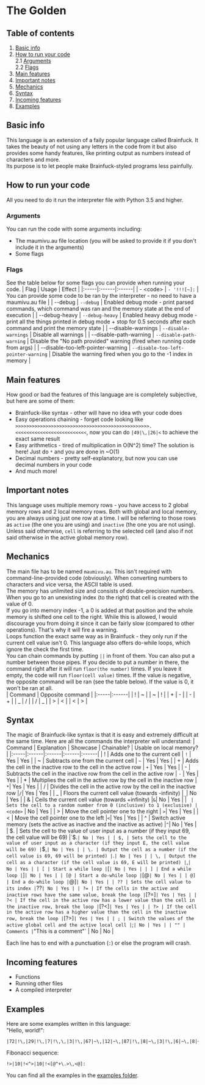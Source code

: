 # The Golden

## Table of contents

1. [Basic info](#basic-info)
2. [How to run your code](#run-code)<br>
   2.1 [Arguments](#run-code-args)<br>
   2.2 [Flags](#run-code-flags)
3. [Main features](#main-features)
4. [Important notes](#important-notes)
5. [Mechanics](#mechanics)
6. [Syntax](#syntax)
7. [Incoming features](#incoming-features)
8. [Examples](#examples)

## Basic info <a name="basic-info"></a>

This language is an extension of a faily popular language called Brainfuck. It takes the beauty of not using any letters in the code from it but also provides some handy features, like printing output as numbers instead of characters and more.
<br>Its purpose is to let people make Brainfuck-styled programs less painfully.

## How to run your code <a name="run-code"></a>

All you need to do it run the interpreter file with Python 3.5 and higher.

### Arguments <a name="run-code-args"></a>

You can run the code with some arguments including:

-   The maumivu.au file location (you will be asked to provide it if you don't include it in the arguments)
-   Some flags

### Flags <a name="run-code-flags"></a>

See the table below for some flags you can provide when running your code.
| Flag | Usage | Effect |
|:-----|:------|:------|
| - \<code\> | `- '!!![~]:` | You can provide some code to be ran by the interpreter - no need to have a maumivu.au file |
| --debug | `--debug` | Enabled debug mode - print parsed commands, which command was ran and the memory state at the end of execution |
| --debug-heavy | `--debug-heavy` | Enabled heavy debug mode - print all the things printed in debug mode + stop for 0.5 seconds after each command and print the memory state |
| --disable-warnings | `--disable-warnings` | Disable all warnings |
| --disable-path-warning | `--disable-path-warning` | Disable the "No path provided" warning (fired when running code from args) |
| --disable-too-left-pointer-warning | `--disable-too-left-pointer-warning` | Disable the warning fired when you go to the -1 index in memory |

## Main features <a name="main-features"></a>

How good or bad the features of this language are is completely subjective, but here are some of them:

-   Brainfuck-like syntax - other will have no idea wth your code does
-   Easy operations chaining - forget code looking like `>>>>>>>>>>>>>>>>>>>>>>>>>>>>>>>>>>>>>>>>>>>>>>>>>.<<<<<<<<<<<<<<<<<<<<<<<<<<`, now you can do `|49|\,|26|<` to achieve the exact same result
-   Easy arithmetics - tired of multiplication in O(N^2) time? The solution is here! Just do `*` and you are done in ~O(1)
-   Decimal numbers - pretty self-explanatory, but now you can use decimal numbers in your code
-   And much more!

## Important notes <a name="important-notes"></a>

This language uses multiple memory rows - you have access to 2 global memory rows and 2 local memory rows. Both with global and local memory, you are always using just one row at a time. I will be referring to those rows as `active` (the one you are using) and `inactive` (the one you are not using).<br>
Unless said otherwise, `cell` is referring to the selected cell (and also if not said otherwise in the active global memory row).<br>

## Mechanics <a name="mechanics"></a>

The main file has to be named `maumivu.au`. This isn't required with command-line-provided code (obviously).
When converting numbers to characters and vice versa, the ASCII table is used.<br>
The memory has unlimited size and consists of double-precision numbers. When you go to an unexisting index (to the right) that cell is created with the value of 0.<br>
If you go into memory index -1, a 0 is added at that position and the whole memory is shifted one cell to the right. While this is allowed, I would discourage you from doing it since it can be fairly slow (compared to other operations). That's why it will fire a warning.<br>
Loops function the exact same way as in Brainfuck - they only run if the current cell value isn't 0. This language also offers do-while loops, which ignore the check the first time.<br>
You can chain commands by putting `||` in front of them. You can also put a number between those pipes. If you decide to put a number in there, the command right after it will run `floor(the number)` times. If you leave it empty, the code will run `floor(cell value)` times. If the value is negative, the opposite command will be ran (see the table below). If the value is 0, it won't be ran at all.<br>
| Command | Opposite command |
|:-----|:------|
| ! | ~ |
| ~ | ! |
| + | - |
| - | + |
| _ | / |
| / | _ |
| > | < |
| < | > |

## Syntax <a name="syntax"></a>

The magic of Brainfuck-like syntax is that it is easy and extremely difficult at the same time. Here are all the commands the interpreter will understand:
| Command | Explanation | Showcase | Chainable? | Usable on local memory? |
|:-----|:------|:------|:------|:------|
| ! | Adds one to the current cell | `!` | Yes | Yes |
| ~ | Subtracts one from the current cell | `~` | Yes | Yes |
| + | Adds the cell in the inactive row to the cell in the active row | `+` | Yes | Yes |
| - | Subtracts the cell in the inactive row from the cell in the active row | `-` | Yes | Yes |
| * | Multiplies the cell in the active row by the cell in the inactive row | `*`| Yes | Yes |
| / | Divides the cell in the active row by the cell in the inactive row |`/`| Yes | Yes |
| _ | Floors the current cell value (towards -infinity) |`_`| No | Yes |
| & | Ceils the current cell value (towards +infinity) |`&`| No | Yes |
| ` | Sets the cell to a random number from 0 (inclusive) to 1 (exclusive) | <code>`</code> | No | Yes |
| > | Move the cell pointer one to the right | `>`| Yes | Yes |
| < | Move the cell pointer one to the left |`<`| Yes | Yes |
| ^ | Switch active memory (sets the active as inactive and the inactive as active) |`^`| No | Yes |
| $. | Sets the cell to the value of user input as a number (if they input 69, the cell value will be 69) |`$.` | No | Yes |
| $, | Sets the cell to the value of user input as a character (if they input E, the cell value will be 69) | `$,`| No | Yes |
| \. | Output the cell as a number (if the cell value is 69, 69 will be printed) |`\.`| No | Yes |
| \, | Output the cell as a character (if the cell value is 69, E will be printed) |`\,`| No | Yes |
| [ | Start a while loop |`[` | No | Yes |
| ] | End a while loop | `]` | No | Yes |
| [@ | Start a do-while loop | `[@` | No | Yes |
| @] | End a do-while loop | `@]` | No | Yes |
| ?? | Sets the cell value to its index | `??` | No | Yes |
| ?= | If the cells in the active and inactive rows have the same value, break the loop | `[?=]` | Yes | Yes |
| ?< | If the cell in the active row has a lower value than the cell in the inactive row, break the loop | `[?<]` | Yes | Yes |
| ?> | If the cell in the active row has a higher value than the cell in the inactive row, break the loop | `[?>]` | Yes | Yes |
| ; | Switch the values of the active global cell and the active local cell | `;` | No | Yes |
| "" | Comments | `"This is a comment"` | No | No |

Each line has to end with a punctuation (`:`) or else the program will crash.

## Incoming features <a name="incoming-features"></a>

-   Functions
-   Running other files
-   A compiled interpreter

## Examples <a name="examples"></a>

Here are some examples written in this language:<br>
"Hello, world!":

```
|72|!\,|29|!\,|7|!\,\,|3|!\,|67|~\,|12|~\,|87|!\,|8|~\,|3|!\,|6|~\,|8|~\,|67|~\,:
```

Fibonacci sequence:

```
!>|10|!<^>|10|!<[@^+\.>\,<@]:
```

You can find all the examples in the [examples folder](https://github.com/Pandicon/The-Golden/tree/main/examples).
